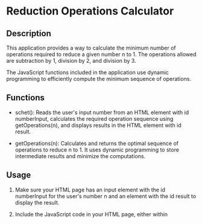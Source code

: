 # Reduction Operations Calculator

## Description

This application provides a way to calculate the minimum number of operations required to reduce a given number n to 1. The operations allowed are subtraction by 1, division by 2, and division by 3.

The JavaScript functions included in the application use dynamic programming to efficiently compute the minimum sequence of operations.

## Functions

- schet(): Reads the user's input number from an HTML element with id numberInput, calculates the required operation sequence using getOperations(n), and displays results in the HTML element with id result.

- getOperations(n): Calculates and returns the optimal sequence of operations to reduce n to 1. It uses dynamic programming to store intermediate results and minimize the computations.

## Usage

1. Make sure your HTML page has an input element with the id numberInput for the user's number n and an element with the id result to display the result.

2. Include the JavaScript code in your HTML page, either within <script> tags or as an external file.

4. Bind the schet() function to a user event, such as clicking a button, to trigger the calculation.

The program will execute and display the minimum number of operations along with the operation sequence in the designated HTML element.

## Note

This README assumes a basic understanding of HTML and JavaScript. For details about dynamic programming or JavaScript event handling, please consult additional resources.
